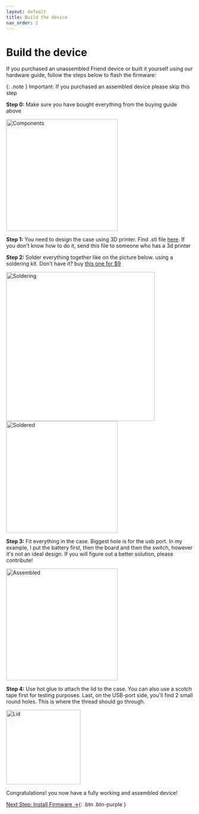 ```yaml
---
layout: default
title: Build the device
nav_order: 2
---
```


# Build the device

If you purchased an unassembled Friend device or built it yourself using our hardware guide, follow the steps below to flash the firmware:

{: .note }
Important: If you purchased an assembled device please skip this step


**Step 0:** Make sure you have bought everything from the buying guide above

<img src="https://basedhardware.github.io/Friend/images/build_device_snapshot_1.jpeg" alt="Components" width="300">

**Step 1:** You need to design the case using 3D printer. Find .stl file [here](https://github.com/BasedHardware/Friend/blob/main/3d-printing%20designs/Cover%20%2B%20Case.stl). If you don't know how to do it, send this file to someone who has a 3d printer

**Step 2:**
Solder everything together like on the picture below. using a soldering kit. Don't have it? buy [this one for $9](https://a.co/d/0XdthUV)

<img src="https://basedhardware.github.io/Friend/images/build_device_snapshot_2.png" alt="Soldering" width="400">

<img src="https://basedhardware.github.io/Friend/images/build_device_snapshot_3.jpeg" alt="Soldered" width="300">

**Step 3:**
Fit everything in the case. Biggest hole is for the usb port. In my example, I put the battery first, then the board and then the switch, however it's not an ideal design. If you will figure out a better solution, please contribute!

<img src="https://basedhardware.github.io/Friend/images/build_device_snapshot_4.jpeg" alt="Assembled" width="300">

**Step 4:** Use hot glue to attach the lid to the case. You can also use a scotch tape first for testing purposes. Last, on the USB-port side, you'll find 2 small round holes. This is where the thread should go through.

<img src="https://basedhardware.github.io/Friend/images/build_device_snapshot_5.jpeg" alt="Lid" width="200">

Congratulations! you now have a fully working and assembled device!


[Next Step: Install Firmware →](https://basedhardware.github.io/Friend/assembly/Install_firmware/){: .btn .btn-purple }